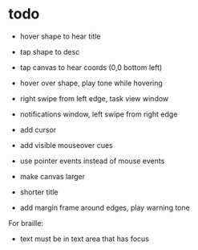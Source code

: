 # todo

- hover shape to hear title
- tap shape to desc
- tap canvas to hear coords (0,0 bottom left)
- hover over shape, play tone while hovering

- right swipe from left edge, task view window
- notifications window, left swipe from right edge
- add cursor
- add visible mouseover cues
- use pointer events instead of mouse events
- make canvas larger
- shorter title
- add margin frame around edges, play warning tone

For braille:

- text must be in text area that has focus

